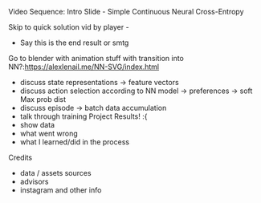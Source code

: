 Video Sequence:
Intro Slide - Simple Continuous Neural Cross-Entropy

Skip to quick solution vid by player -

* Say this is the end result or smtg

Go to blender with animation stuff with transition into NN?:https://alexlenail.me/NN-SVG/index.html
* discuss state representations -> feature vectors
* discuss action selection according to NN model -> preferences -> soft Max prob dist
* discuss episode -> batch data accumulation
* talk through training
Project Results! :{
* show data
* what went wrong
* what I learned/did in the process

Credits
* data / assets sources
* advisors
* instagram and other info
